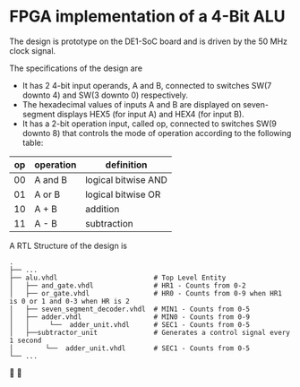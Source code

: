 # FPGA implementation of a 4-Bit ALU

The design is prototype on the DE1-SoC board and is driven by the 50 MHz clock signal. 


The specifications of the design are
* It has 2 4-bit input operands, A and B, connected to switches SW(7 downto 4) and SW(3 downto 0) respectively.
* The hexadecimal values of inputs A and B are displayed on seven-segment displays HEX5 (for input A) and HEX4 (for input B).
* It has a 2-bit operation input, called op, connected to switches SW(9 downto 8) that controls the mode of operation according to the following table:

| op | operation | definition          |  
|----|-----------|---------------------|
| 00 | A and B   | logical bitwise AND |   
| 01 | A or B    | logical bitwise OR  |  
| 10 | A + B     | addition            |
| 11 | A - B     | subtraction         |   

A RTL Structure of the design is

    .
    ├── ...
    ├── alu.vhdl                        # Top Level Entity
    │   ├── and_gate.vhdl               # HR1 - Counts from 0-2 
    │   ├── or_gate.vhdl                # HR0 - Counts from 0-9 when HR1 is 0 or 1 and 0-3 when HR is 2 
    │   ├── seven_segment_decoder.vhdl  # MIN1 - Counts from 0-5 
    │   ├── adder.vhdl                  # MIN0 - Counts from 0-9 
    │   │     └──  adder_unit.vhdl      # SEC1 - Counts from 0-5 
    │   ├──subtractor_unit              # Generates a control signal every 1 second
    │        └──  adder_unit.vhdl       # SEC1 - Counts from 0-5 
    └── ...


 
 